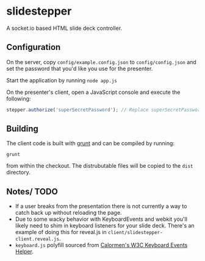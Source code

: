 slidestepper
============

A socket.io based HTML slide deck controller.

## Configuration

On the server, copy ```config/example.config.json``` to ```config/config.json```
and set the password that you'd like you use for the presenter.

Start the application by running ```node app.js```

On the presenter's client, open a JavaScript console and execute the following:

```JavaScript
stepper.authorize('superSecretPassword'); // Replace superSecretPassword with the presenter's password.
```

## Building

The client code is built with [grunt](http://gruntjs.com) and can be compiled
by running:

```
grunt
```

from within the checkout. The distrubutable files will be copied to the ```dist```
directory.

## Notes/ TODO

* If a user breaks from the presentation there is not currently a way to catch
back up without reloading the page.
* Due to some wacky behavior with KeyboardEvents and webkit you'll likely need
to shim in keyboard listeners for your slide deck. There's an example of doing
this for reveal.js in ```client/slidestepper-client.reveal.js```.
* ```keyboard.js``` polyfill sourced from [Calormen's W3C Keyboard Events Helper](http://calormen.com/polyfill/#keyboard).
